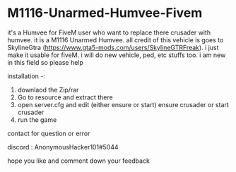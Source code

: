# M1116-Unarmed-Humvee-Fivem
it's a Humvee for FiveM user who want to replace there crusader with humvee. it is a M1116 Unarmed Humvee. all credit of this vehicle is goes to SkylineGtra (https://www.gta5-mods.com/users/SkylineGTRFreak). i just make it usable for fiveM. i will do new vehicle, ped, etc stuffs too. i am new in this field so please help

installation -:

1. downlaod the Zip/rar 
2. Go to resource and extract there
3. open server.cfg and edit (either ensure or start)
        ensure crusader 
            or
        start crusader
4. run the game

contact for question or error

discord : AnonymousHacker101#5044

hope you like and comment down your feedback
